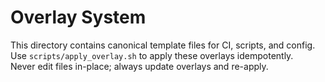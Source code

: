 # Overlay System

This directory contains canonical template files for CI, scripts, and config.  
Use `scripts/apply_overlay.sh` to apply these overlays idempotently.  
Never edit files in-place; always update overlays and re-apply.

